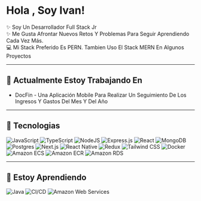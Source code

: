 # Hola , Soy Ivan!
✨ Soy Un Desarrollador Full Stack Jr
<br>
✨ Me Gusta Afrontar Nuevos Retos Y Problemas Para Seguir Aprendiendo Cada Vez Más.
<br>
💻 Mi Stack Preferido Es PERN. Tambien Uso El Stack MERN En Algunos Proyectos
___
## 🌱 Actualmente Estoy Trabajando En
- DocFin - Una Aplicación Mobile Para Realizar Un Seguimiento De Los Ingresos Y Gastos Del Mes Y Del Año
___
## 🚀 Tecnologias 
![JavaScript](https://img.shields.io/badge/javascript-%23323330.svg?style=for-the-badge&logo=javascript&logoColor=%23F7DF1E)
![TypeScript](https://img.shields.io/badge/typescript-%23007ACC.svg?style=for-the-badge&logo=typescript&logoColor=white)
![NodeJS](https://img.shields.io/badge/node.js-6DA55F?style=for-the-badge&logo=node.js&logoColor=white)
![Express.js](https://img.shields.io/badge/express.js-%23404d59.svg?style=for-the-badge&logo=express&logoColor=%2361DAFB)
![React](https://img.shields.io/badge/react-%2320232a.svg?style=for-the-badge&logo=react&logoColor=%2361DAFB)
![MongoDB](https://img.shields.io/badge/MongoDB-%234ea94b.svg?style=for-the-badge&logo=mongodb&logoColor=white)
![Postgres](https://img.shields.io/badge/postgres-%23316192.svg?style=for-the-badge&logo=postgresql&logoColor=white)
![Next.js](https://img.shields.io/badge/next.js-%23000000.svg?style=for-the-badge&logo=nextdotjs&logoColor=white)
![React Native](https://img.shields.io/badge/react_native-%2320232a.svg?style=for-the-badge&logo=react&logoColor=%2361DAFB)
![Redux](https://img.shields.io/badge/redux-%23764ABC.svg?style=for-the-badge&logo=redux&logoColor=white)
![Tailwind CSS](https://img.shields.io/badge/tailwind%20css-%2338B2AC.svg?style=for-the-badge&logo=tailwind-css&logoColor=white)
![Docker](https://img.shields.io/badge/docker-%230db7ed.svg?style=for-the-badge&logo=docker&logoColor=white)
![Amazon ECS](https://img.shields.io/badge/amazon%20ecs-%23232F3E.svg?style=for-the-badge&logo=amazon-ecs&logoColor=white)
![Amazon ECR](https://img.shields.io/badge/amazon%20ecr-%23232F3E.svg?style=for-the-badge&logo=amazon-ecr&logoColor=white)
![Amazon RDS](https://img.shields.io/badge/amazon%20rds-%23232F3E.svg?style=for-the-badge&logo=amazon-rds&logoColor=white)

___
## 🌱 Estoy Aprendiendo
![Java](https://img.shields.io/badge/java-%23ED8B00.svg?style=for-the-badge&logo=java&logoColor=white)
![CI/CD](https://img.shields.io/badge/CI/CD-%2343853D.svg?style=for-the-badge&logo=gitlab)
![Amazon Web Services](https://img.shields.io/badge/amazon%20web%20services-%23232F3E.svg?style=for-the-badge&logo=amazon-aws&logoColor=white)


<!-- 
**noahpark24/noahpark24** is a ✨ _special_ ✨ repository because its `README.md` (this file) appears on your GitHub profile.

Here are some ideas to get you started:

- 🔭 I’m currently working on ...
- 🌱 I’m currently learning ...
- 👯 I’m looking to collaborate on ...
- 🤔 I’m looking for help with ...
- 💬 Ask me about ...
- 📫 How to reach me: ...
- 😄 Pronouns: ...
- ⚡ Fun fact: ...
-->
